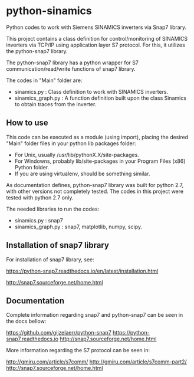 # python-sinamics
Python codes to work with Siemens SINAMICS inverters via Snap7 library.

This project contains a class definition for control/monitoring of SINAMICS inverters via TCP/IP using application layer S7 protocol. For this, it utilizes the python-snap7 library.

The python-snap7 library has a python wrapper for
S7 communication/read/write functions of snap7 library.

The codes in "Main" folder are:
- sinamics.py : Class definition to work with SINAMICS inverters.
- sinamics_graph.py : A function definition built upon the class Sinamics to obtain traces from the inverter.

## How to use
This code can be executed as a module (using import), placing the desired "Main" folder files in your python lib packages folder:
- For Unix, usually /usr/lib/pythonX.X/site-packages.
- For Windowns, probably lib/site-packages in your Program Files (x86) Python folder. 
- If you are using virtualenv, should be something similar.

As documentation defines, python-snap7 library was built for python 2.7, with other versions not completely tested. The codes in this project were tested with python 2.7 only.

The needed libraries to run the codes:
- sinamics.py : snap7
- sinamics_graph.py : snap7, matplotlib, numpy, scipy.

## Installation of snap7 library
For installation of snap7 library, see:

https://python-snap7.readthedocs.io/en/latest/installation.html

http://snap7.sourceforge.net/home.html

## Documentation
Complete information regarding snap7 and python-snap7 can be seen in the docs bellow:

https://github.com/gijzelaerr/python-snap7
https://python-snap7.readthedocs.io
http://snap7.sourceforge.net/home.html

More information regarding the S7 protocol can be seen in:

http://gmiru.com/article/s7comm/
http://gmiru.com/article/s7comm-part2/
http://snap7.sourceforge.net/home.html
